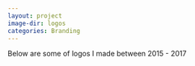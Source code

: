 ```yaml
---
layout: project
image-dir: logos
categories: Branding
---
```


Below are some of logos I made between 2015 - 2017